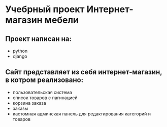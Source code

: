 # Учебрный проект Интернет-магазин мебели
## Проект написан на:
- python
- django

## Сайт представляет из себя интернет-магазин, в котром реализовано:
- пользовательская система
- список товаров с пагинацией
- корзина заказа
- заказы
- кастомная админская панель для редактирования категорий и товаров

